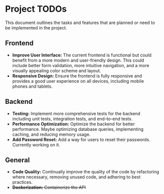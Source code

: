 # Project TODOs

This document outlines the tasks and features that are planned or need to be implemented in the project.

## Frontend
- **Improve User Interface:** The current frontend is functional but could benefit from a more modern and user-friendly design. This could include better form validation, more intuitive navigation, and a more visually appealing color scheme and layout.
- **Responsive Design:** Ensure the frontend is fully responsive and provides a good user experience on all devices, including mobile phones and tablets.

## Backend
- **Testing:** Implement more comprehensive tests for the backend including unit tests, integration tests, and end-to-end tests.
- **Performance Optimization:** Optimize the backend for better performance. Maybe optimizing database queries, implementing caching, and reducing memory usage.
- **Add Password Reset:** Add a way for users to reset their passwords. Currently working on it.

## General
- **Code Quality:** Continually improve the quality of the code by refactoring where necessary, removing unused code, and adhering to best practices.
- ~~**Dockerization:** Containerize the API~~
